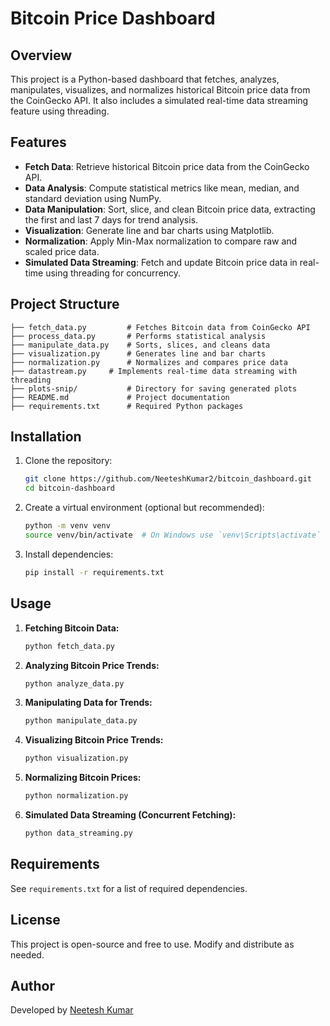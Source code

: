 # Bitcoin Price Dashboard

## Overview
This project is a Python-based dashboard that fetches, analyzes, manipulates, visualizes, and normalizes historical Bitcoin price data from the CoinGecko API. It also includes a simulated real-time data streaming feature using threading.

## Features
- **Fetch Data**: Retrieve historical Bitcoin price data from the CoinGecko API.
- **Data Analysis**: Compute statistical metrics like mean, median, and standard deviation using NumPy.
- **Data Manipulation**: Sort, slice, and clean Bitcoin price data, extracting the first and last 7 days for trend analysis.
- **Visualization**: Generate line and bar charts using Matplotlib.
- **Normalization**: Apply Min-Max normalization to compare raw and scaled price data.
- **Simulated Data Streaming**: Fetch and update Bitcoin price data in real-time using threading for concurrency.

## Project Structure
```
├── fetch_data.py         # Fetches Bitcoin data from CoinGecko API
├── process_data.py       # Performs statistical analysis
├── manipulate_data.py    # Sorts, slices, and cleans data
├── visualization.py      # Generates line and bar charts
├── normalization.py      # Normalizes and compares price data
├── datastream.py     # Implements real-time data streaming with threading
├── plots-snip/           # Directory for saving generated plots
├── README.md             # Project documentation
├── requirements.txt      # Required Python packages
```

## Installation
1. Clone the repository:
   ```sh
   git clone https://github.com/NeeteshKumar2/bitcoin_dashboard.git
   cd bitcoin-dashboard
   ```
2. Create a virtual environment (optional but recommended):
   ```sh
   python -m venv venv
   source venv/bin/activate  # On Windows use `venv\Scripts\activate`
   ```
3. Install dependencies:
   ```sh
   pip install -r requirements.txt
   ```

## Usage
1. **Fetching Bitcoin Data:**
   ```sh
   python fetch_data.py
   ```
2. **Analyzing Bitcoin Price Trends:**
   ```sh
   python analyze_data.py
   ```
3. **Manipulating Data for Trends:**
   ```sh
   python manipulate_data.py
   ```
4. **Visualizing Bitcoin Price Trends:**
   ```sh
   python visualization.py
   ```
5. **Normalizing Bitcoin Prices:**
   ```sh
   python normalization.py
   ```
6. **Simulated Data Streaming (Concurrent Fetching):**
   ```sh
   python data_streaming.py
   ```

## Requirements
See `requirements.txt` for a list of required dependencies.

## License
This project is open-source and free to use. Modify and distribute as needed.

## Author
Developed by [Neetesh Kumar](https://github.com/NeeteshKumar2)

